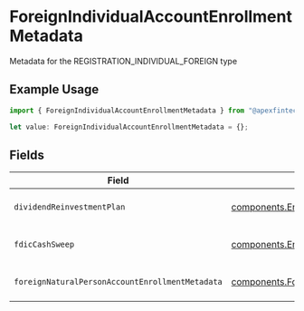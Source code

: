 # ForeignIndividualAccountEnrollmentMetadata

Metadata for the REGISTRATION_INDIVIDUAL_FOREIGN type

## Example Usage

```typescript
import { ForeignIndividualAccountEnrollmentMetadata } from "@apexfintechsolutions/ascend-sdk/models/components";

let value: ForeignIndividualAccountEnrollmentMetadata = {};
```

## Fields

| Field                                                                                                                                                                                              | Type                                                                                                                                                                                               | Required                                                                                                                                                                                           | Description                                                                                                                                                                                        | Example                                                                                                                                                                                            |
| -------------------------------------------------------------------------------------------------------------------------------------------------------------------------------------------------- | -------------------------------------------------------------------------------------------------------------------------------------------------------------------------------------------------- | -------------------------------------------------------------------------------------------------------------------------------------------------------------------------------------------------- | -------------------------------------------------------------------------------------------------------------------------------------------------------------------------------------------------- | -------------------------------------------------------------------------------------------------------------------------------------------------------------------------------------------------- |
| `dividendReinvestmentPlan`                                                                                                                                                                         | [components.EnrollmentForeignIndividualAccountEnrollmentMetadataDividendReinvestmentPlan](../../models/components/enrollmentforeignindividualaccountenrollmentmetadatadividendreinvestmentplan.md) | :heavy_minus_sign:                                                                                                                                                                                 | Option to auto-enroll in Dividend Reinvestment; defaults to DIVIDEND_REINVESTMENT_ENROLL                                                                                                           | DIVIDEND_REINVESTMENT_ENROLL                                                                                                                                                                       |
| `fdicCashSweep`                                                                                                                                                                                    | [components.EnrollmentForeignIndividualAccountEnrollmentMetadataFdicCashSweep](../../models/components/enrollmentforeignindividualaccountenrollmentmetadatafdiccashsweep.md)                       | :heavy_minus_sign:                                                                                                                                                                                 | Option to auto-enroll in FDIC cash sweep; defaults to FDIC_CASH_SWEEP_ENROLL                                                                                                                       | FDIC_CASH_SWEEP_ENROLL                                                                                                                                                                             |
| `foreignNaturalPersonAccountEnrollmentMetadata`                                                                                                                                                    | [components.ForeignNaturalPersonAccountEnrollmentMetadata](../../models/components/foreignnaturalpersonaccountenrollmentmetadata.md)                                                               | :heavy_minus_sign:                                                                                                                                                                                 | Enrollment metadata for Accounts that have a foreign Legal Natural Person owner.                                                                                                                   |                                                                                                                                                                                                    |